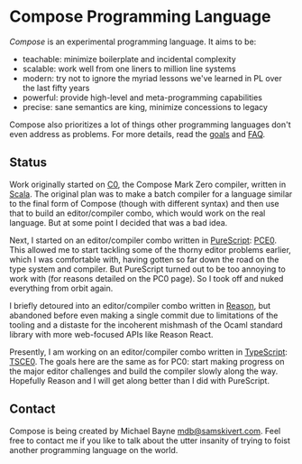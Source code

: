 # Compose Programming Language

*Compose* is an experimental programming language. It aims to be:

* teachable: minimize boilerplate and incidental complexity
* scalable: work well from one liners to million line systems
* modern: try not to ignore the myriad lessons we've learned in PL over the last fifty years
* powerful: provide high-level and meta-programming capabilities
* precise: sane semantics are king, minimize concessions to legacy

Compose also prioritizes a lot of things other programming languages don't even address as
problems. For more details, read the [goals] and [FAQ].

## Status

Work originally started on [C0](c0), the Compose Mark Zero compiler, written in [Scala]. The
original plan was to make a batch compiler for a language similar to the final form of Compose
(though with different syntax) and then use that to build an editor/compiler combo, which would
work on the real language. But at some point I decided that was a bad idea.

Next, I started on an editor/compiler combo written in [PureScript]: [PCE0](pce0). This allowed me
to start tackling some of the thorny editor problems earlier, which I was comfortable with, having
gotten so far down the road on the type system and compiler. But PureScript turned out to be too
annoying to work with (for reasons detailed on the PC0 page). So I took off and nuked everything
from orbit again.

I briefly detoured into an editor/compiler combo written in [Reason], but abandoned before even
making a single commit due to limitations of the tooling and a distaste for the incoherent mishmash
of the Ocaml standard library with more web-focused APIs like Reason React.

Presently, I am working on an editor/compiler combo written in [TypeScript]: [TSCE0](tsce0). The
goals here are the same as for PC0: start making progress on the major editor challenges and build
the compiler slowly along the way. Hopefully Reason and I will get along better than I did with
PureScript.

## Contact

Compose is being created by Michael Bayne <mdb@samskivert.com>. Feel free to contact me if you like
to talk about the utter insanity of trying to foist another programming language on the world.

[goals]: https://samskivert.github.io/compose/goals/
[FAQ]: https://samskivert.github.io/compose/faq/
[PureScript]: http://www.purescript.org/
[Reason]: https://reasonml.github.io/
[Scala]: https://www.scala-lang.org/
[TypeScript]: http://www.typescriptlang.org/
